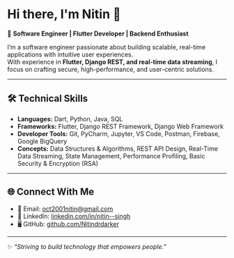 # Hi there, I'm Nitin 👋  

🚀 **Software Engineer | Flutter Developer | Backend Enthusiast**  

I’m a software engineer passionate about building scalable, real-time applications with intuitive user experiences.  
With experience in **Flutter, Django REST, and real-time data streaming**, I focus on crafting secure, high-performance, and user-centric solutions.  

---

## 🛠️ Technical Skills  
- **Languages:** Dart, Python, Java, SQL  
- **Frameworks:** Flutter, Django REST Framework, Django Web Framework  
- **Developer Tools:** Git, PyCharm, Jupyter, VS Code, Postman, Firebase, Google BigQuery  
- **Concepts:** Data Structures & Algorithms, REST API Design, Real-Time Data Streaming, State Management, Performance Profiling, Basic Security & Encryption (RSA)  

---

## 🌐 Connect With Me  
- 📧 Email: [oct2001nitin@gmail.com](mailto:oct2001nitin@gmail.com)  
- 💼 LinkedIn: [linkedin.com/in/nitin--singh](https://www.linkedin.com/in/nitin--singh/)  
- 🖥️ GitHub: [github.com/Nitindrdarker](https://github.com/Nitindrdarker)  

---
✨ *“Striving to build technology that empowers people.”* 
